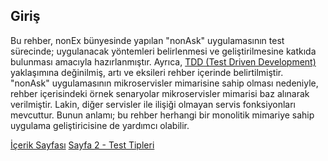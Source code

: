 ## Giriş

Bu rehber, nonEx bünyesinde yapılan "nonAsk" uygulamasının test sürecinde; uygulanacak yöntemleri belirlenmesi ve geliştirilmesine katkıda bulunması amacıyla hazırlanmıştır. Ayrıca, [TDD (Test Driven Development)](#tdd)  yaklaşımına değinilmiş, artı ve eksileri rehber içerinde belirtilmiştir.  
"nonAsk" uygulamasının mikroservisler mimarisine sahip olması nedeniyle, rehber içerisindeki örnek senaryolar mikroservisler mimarisi baz alınarak verilmiştir. Lakin, diğer servisler ile ilişiği olmayan servis fonksiyonları mevcuttur. Bunun anlamı; bu rehber herhangi bir monolitik mimariye sahip uygulama geliştiricisine de yardımcı olabilir.
  
[İçerik Sayfası](./ICERIK.md)
[Sayfa 2 - Test Tipleri](./TEST-TIPLERI.md)